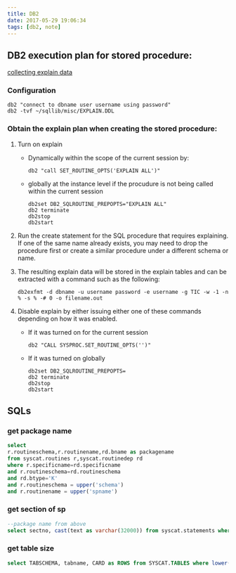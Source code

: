```yaml
---
title: DB2
date: 2017-05-29 19:06:34
tags: [db2, note]
---
```

## DB2 execution plan for stored procedure:
[collecting explain data](http://www-01.ibm.com/support/docview.wss?uid=swg21279292)

### Configuration
```
db2 "connect to dbname user username using password"
db2 -tvf ~/sqllib/misc/EXPLAIN.DDL
```

### Obtain the explain plan when creating the stored procedure:
1. Turn on explain
    * Dynamically within the scope of the current session by:
      ```
      db2 "call SET_ROUTINE_OPTS('EXPLAIN ALL')" 
      ```
    * globally at the instance level if the procudure is not being called within the current session
      ```
      db2set DB2_SQLROUTINE_PREPOPTS="EXPLAIN ALL"
      db2 terminate 
      db2stop 
      db2start 
      ```
1. Run the create statement for the SQL procedure that requires explaining. If one of the same name already exists, you may need to drop the procedure first or create a similar procedure under a different schema or name. 

1. The resulting explain data will be stored in the explain tables and can be extracted with a command such as the following:
   ```
   db2exfmt -d dbname -u username password -e username -g TIC -w -1 -n % -s % -# 0 -o filename.out
   ```

1. Disable explain by either issuing either one of these commands depending on how it was enabled. 
    * If it was turned on for the current session
      ```
      db2 "CALL SYSPROC.SET_ROUTINE_OPTS('')"
      ```
    * If it was turned on globally
      ```
      db2set DB2_SQLROUTINE_PREPOPTS=
      db2 terminate 
      db2stop 
      db2start
      ```

## SQLs
### get package name
```sql
select
r.routineschema,r.routinename,rd.bname as packagename
from syscat.routines r,syscat.routinedep rd
where r.specificname=rd.specificname
and r.routineschema=rd.routineschema
and rd.btype='K'
and r.routineschema = upper('schema')
and r.routinename = upper('spname')
```

### get section of sp
```sql
--package name from above
select sectno, cast(text as varchar(32000)) from syscat.statements where pkgschema='schema' and pkgname='P0000000001'
```

### get table size
```sql
select TABSCHEMA, tabname, CARD as ROWS from SYSCAT.TABLES where lower(tabname) in ('tablename') and TABSCHEMA in ('schema') with ur  
```




